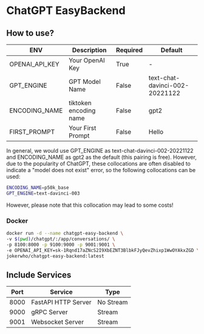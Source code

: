 # ChatGPT EasyBackend

## How to use?

| ENV            | Description            | Required | Default                        |
| -------------- | ---------------------- | -------- | ------------------------------ |
| OPENAI_API_KEY | Your OpenAI Key        | True     | -                              |
| GPT_ENGINE     | GPT Model Name         | False    | text-chat-davinci-002-20221122 |
| ENCODING_NAME  | tiktoken encoding name | False    | gpt2                           |
| FIRST_PROMPT   | Your First Prompt      | False    | Hello                          |

In general, we would use GPT_ENGINE as text-chat-davinci-002-20221122 and ENCODING_NAME as gpt2 as the default (this pairing is free).
However, due to the popularity of ChatGPT, these collocations are often disabled to indicate a "model does not exist" error, so the following collocations can be used:

```sh
ENCODING_NAME=p50k_base
GPT_ENGINE=text-davinci-003
```

However, please note that this collocation may lead to some costs!

### Docker

```sh
docker run -d --name chatgpt-easy-backend \
-v $(pwd)/chatgpt/:/app/conversations/ \
-p 8100:8000 -p 9100:9000 -p 9001:9001 \
-e OPENAI_API_KEY=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 \
jokerwho/chatgpt-easy-backend:latest
```

## Include Services

| Port | Service             | Type      |
| ---- | ------------------- | --------- |
| 8000 | FastAPI HTTP Server | No Stream |
| 9000 | gRPC Server         | Stream    |
| 9001 | Websocket Server    | Stream    |
